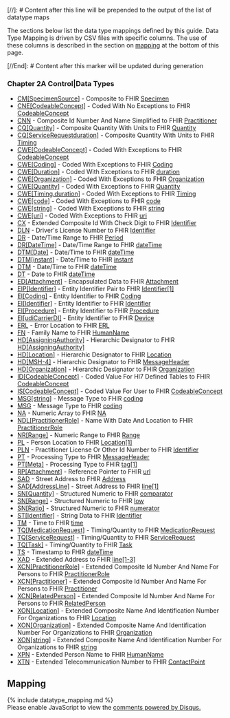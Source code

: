 [//]: # Content after this line will be prepended to the output of the list of datatype maps

The sections below list the data type mappings defined by this guide.
Data Type Mapping is driven by CSV files with specific columns. The use of these columns
is described in the section on [mapping](#mapping) at the bottom of this page.


[//End]: # Content after this marker will be updated during generation

### Chapter 2A  Control|Data Types

* [CM[SpecimenSource]](ConceptMap-datatype-cmspecimensource-to-specimen.html) - Composite to FHIR [Specimen](http://hl7.org/fhir/R4/Specimen.html)
* [CNE[CodeableConcept]](ConceptMap-datatype-cnecodeableconcept-to-codeableconcept.html) - Coded With No Exceptions to FHIR [CodeableConcept](http://hl7.org/fhir/R4/datatypes.html#CodeableConcept)
* [CNN](ConceptMap-datatype-cnn-to-practitioner.html) - Composite Id Number And Name Simplified to FHIR [Practitioner](http://hl7.org/fhir/R4/Practitioner.html)
* [CQ[Quantity]](ConceptMap-datatype-cqquantity-to-quantity.html) - Composite Quantity With Units to FHIR [Quantity](http://hl7.org/fhir/R4/datatypes.html#Quantity)
* [CQ[ServiceRequestduration]](ConceptMap-datatype-cqservicerequestduration-to-timing.html) - Composite Quantity With Units to FHIR [Timing](http://hl7.org/fhir/R4/datatypes.html#Timing)
* [CWE[CodeableConcept]](ConceptMap-datatype-cwecodeableconcept-to-codeableconcept.html) - Coded With Exceptions to FHIR [CodeableConcept](http://hl7.org/fhir/R4/datatypes.html#CodeableConcept)
* [CWE[Coding]](ConceptMap-datatype-cwecoding-to-coding.html) - Coded With Exceptions to FHIR [Coding](http://hl7.org/fhir/R4/datatypes.html#Coding)
* [CWE[Duration]](ConceptMap-datatype-cweduration-to-duration.html) - Coded With Exceptions to FHIR [duration](http://hl7.org/fhir/R4/datatypes.html#duration)
* [CWE[Organization]](ConceptMap-datatype-cweorganization-to-organization.html) - Coded With Exceptions to FHIR [Organization](http://hl7.org/fhir/R4/Organization.html)
* [CWE[Quantity]](ConceptMap-datatype-cwequantity-to-quantity.html) - Coded With Exceptions to FHIR [Quantity](http://hl7.org/fhir/R4/datatypes.html#Quantity)
* [CWE[Timing.duration]](ConceptMap-datatype-cwetiming.duration-to-timing.html) - Coded With Exceptions to FHIR [Timing](http://hl7.org/fhir/R4/datatypes.html#Timing)
* [CWE[code]](ConceptMap-datatype-cwecode-to-code.html) - Coded With Exceptions to FHIR [code](http://hl7.org/fhir/R4/datatypes.html#code)
* [CWE[string]](ConceptMap-datatype-cwestring-to-string.html) - Coded With Exceptions to FHIR [string](http://hl7.org/fhir/R4/datatypes.html#string)
* [CWE[uri]](ConceptMap-datatype-cweuri-to-uri.html) - Coded With Exceptions to FHIR [uri](http://hl7.org/fhir/R4/datatypes.html#uri)
* [CX](ConceptMap-datatype-cx-to-identifier.html) - Extended Composite Id With Check Digit to FHIR [Identifier](http://hl7.org/fhir/R4/datatypes.html#Identifier)
* [DLN](ConceptMap-datatype-dln-to-identifier.html) - Driver's License Number to FHIR [Identifier](http://hl7.org/fhir/R4/datatypes.html#Identifier)
* [DR](ConceptMap-datatype-dr-to-period.html) - Date/Time Range to FHIR [Period](http://hl7.org/fhir/R4/datatypes.html#Period)
* [DR[DateTime]](ConceptMap-datatype-drdatetime-to-datetime.html) - Date/Time Range to FHIR [dateTime](http://hl7.org/fhir/R4/datatypes.html#dateTime)
* [DTM[Date]](ConceptMap-datatype-dtmdate-to-datetime.html) - Date/Time to FHIR [dateTime](http://hl7.org/fhir/R4/datatypes.html#dateTime)
* [DTM[instant]](ConceptMap-datatype-dtminstant-to-instant.html) - Date/Time to FHIR [instant](http://hl7.org/fhir/R4/datatypes.html#instant)
* [DTM](ConceptMap-datatype-dtm-to-datetime.html) - Date/Time to FHIR [dateTime](http://hl7.org/fhir/R4/datatypes.html#dateTime)
* [DT](ConceptMap-datatype-dt-to-datetime.html) - Date to FHIR [dateTime](http://hl7.org/fhir/R4/datatypes.html#dateTime)
* [ED[Attachment]](ConceptMap-datatype-edattachment-to-attachment.html) - Encapsulated Data to FHIR [Attachment](http://hl7.org/fhir/R4/datatypes.html#Attachment)
* [EIP[Identifier]](ConceptMap-datatype-eipidentifier-to-identifier1.html) - Entity Identifier Pair to FHIR [Identifier[1]](http://hl7.org/fhir/R4/codesystem-identifier[1].html)
* [EI[Coding]](ConceptMap-datatype-eicoding-to-coding.html) - Entity Identifier to FHIR [Coding](http://hl7.org/fhir/R4/datatypes.html#Coding)
* [EI[Identifier]](ConceptMap-datatype-eiidentifier-to-identifier.html) - Entity Identifier to FHIR [Identifier](http://hl7.org/fhir/R4/datatypes.html#Identifier)
* [EI[Procedure]](ConceptMap-datatype-eiprocedure-to-procedure.html) - Entity Identifier to FHIR [Procedure](http://hl7.org/fhir/R4/Procedure.html)
* [EI[udiCarrierDI]](ConceptMap-datatype-eiudicarrierdi-to-device.html) - Entity Identifier to FHIR [Device](http://hl7.org/fhir/R4/Device.html)
* [ERL](ConceptMap-datatype-erl-to-erl.html) - Error Location to FHIR [ERL](http://hl7.org/fhir/R4/codesystem-erl.html)
* [FN](ConceptMap-datatype-fn-to-humanname.html) - Family Name to FHIR [HumanName](http://hl7.org/fhir/R4/datatypes.html#HumanName)
* [HD[AssigningAuthority]](ConceptMap-datatype-hdassigningauthority-to-hdassigningauthority.html) - Hierarchic Designator to FHIR [HD[AssigningAuthority]](http://hl7.org/fhir/R4/codesystem-hd[assigningauthority].html)
* [HD[Location]](ConceptMap-datatype-hdlocation-to-location.html) - Hierarchic Designator to FHIR [Location](http://hl7.org/fhir/R4/Location.html)
* [HD[MSH-4]](ConceptMap-datatype-hdmsh-4-to-messageheader.html) - Hierarchic Designator to FHIR [MessageHeader](http://hl7.org/fhir/R4/MessageHeader.html)
* [HD[Organization]](ConceptMap-datatype-hdorganization-to-organization.html) - Hierarchic Designator to FHIR [Organization](http://hl7.org/fhir/R4/Organization.html)
* [ID[CodeableConcept]](ConceptMap-datatype-idcodeableconcept-to-codeableconcept.html) - Coded Value For Hl7 Defined Tables to FHIR [CodeableConcept](http://hl7.org/fhir/R4/datatypes.html#CodeableConcept)
* [IS[CodeableConcept]](ConceptMap-datatype-iscodeableconcept-to-codeableconcept.html) - Coded Value For User to FHIR [CodeableConcept](http://hl7.org/fhir/R4/datatypes.html#CodeableConcept)
* [MSG[string]](ConceptMap-datatype-msgstring-to-coding.html) - Message Type to FHIR [coding](http://hl7.org/fhir/R4/datatypes.html#coding)
* [MSG](ConceptMap-datatype-msg-to-coding.html) - Message Type to FHIR [coding](http://hl7.org/fhir/R4/datatypes.html#coding)
* [NA](ConceptMap-datatype-na-to-na.html) - Numeric Array to FHIR [NA](http://hl7.org/fhir/R4/codesystem-na.html)
* [NDL[PractitionerRole]](ConceptMap-datatype-ndlpractitionerrole-to-practitionerrole.html) - Name With Date And Location to FHIR [PractitionerRole](http://hl7.org/fhir/R4/PractitionerRole.html)
* [NR[Range]](ConceptMap-datatype-nrrange-to-range.html) - Numeric Range to FHIR [Range](http://hl7.org/fhir/R4/datatypes.html#Range)
* [PL](ConceptMap-datatype-pl-to-location1.html) - Person Location to FHIR [Location[1]](http://hl7.org/fhir/R4/codesystem-location[1].html)
* [PLN](ConceptMap-datatype-pln-to-identifier.html) - Practitioner License Or Other Id Number to FHIR [Identifier](http://hl7.org/fhir/R4/datatypes.html#Identifier)
* [PT](ConceptMap-datatype-pt-to-messageheader.html) - Processing Type to FHIR [MessageHeader](http://hl7.org/fhir/R4/MessageHeader.html)
* [PT[Meta]](ConceptMap-datatype-ptmeta-to-tag1.html) - Processing Type to FHIR [tag[1]](http://hl7.org/fhir/R4/codesystem-tag[1].html)
* [RP[Attachment]](ConceptMap-datatype-rpattachment-to-url.html) - Reference Pointer to FHIR [url](http://hl7.org/fhir/R4/datatypes.html#url)
* [SAD](ConceptMap-datatype-sad-to-address.html) - Street Address to FHIR [Address](http://hl7.org/fhir/R4/datatypes.html#Address)
* [SAD[AddressLine]](ConceptMap-datatype-sadaddressline-to-line1.html) - Street Address to FHIR [line[1]](http://hl7.org/fhir/R4/codesystem-line[1].html)
* [SN[Quantity]](ConceptMap-datatype-snquantity-to-comparator.html) - Structured Numeric to FHIR [comparator](http://hl7.org/fhir/R4/codesystem-comparator.html)
* [SN[Range]](ConceptMap-datatype-snrange-to-low.html) - Structured Numeric to FHIR [low](http://hl7.org/fhir/R4/codesystem-low.html)
* [SN[Ratio]](ConceptMap-datatype-snratio-to-numerator.html) - Structured Numeric to FHIR [numerator](http://hl7.org/fhir/R4/codesystem-numerator.html)
* [ST[Identifier]](ConceptMap-datatype-stidentifier-to-identifier.html) - String Data to FHIR [Identifier](http://hl7.org/fhir/R4/datatypes.html#Identifier)
* [TM](ConceptMap-datatype-tm-to-time.html) - Time to FHIR [time](http://hl7.org/fhir/R4/datatypes.html#time)
* [TQ[MedicationRequest]](ConceptMap-datatype-tqmedicationrequest-to-medicationrequest.html) - Timing/Quantity to FHIR [MedicationRequest](http://hl7.org/fhir/R4/MedicationRequest.html)
* [TQ[ServiceRequest]](ConceptMap-datatype-tqservicerequest-to-servicerequest.html) - Timing/Quantity to FHIR [ServiceRequest](http://hl7.org/fhir/R4/ServiceRequest.html)
* [TQ[Task]](ConceptMap-datatype-tqtask-to-task.html) - Timing/Quantity to FHIR [Task](http://hl7.org/fhir/R4/Task.html)
* [TS](ConceptMap-datatype-ts-to-datetime.html) - Timestamp to FHIR [dateTime](http://hl7.org/fhir/R4/datatypes.html#dateTime)
* [XAD](ConceptMap-datatype-xad-to-line1-3.html) - Extended Address to FHIR [line[1-3]](http://hl7.org/fhir/R4/codesystem-line[1-3].html)
* [XCN[PractitionerRole]](ConceptMap-datatype-xcnpractitionerrole-to-practitionerrole.html) - Extended Composite Id Number And Name For Persons to FHIR [PractitionerRole](http://hl7.org/fhir/R4/PractitionerRole.html)
* [XCN[Practitioner]](ConceptMap-datatype-xcnpractitioner-to-practitioner.html) - Extended Composite Id Number And Name For Persons to FHIR [Practitioner](http://hl7.org/fhir/R4/Practitioner.html)
* [XCN[RelatedPerson]](ConceptMap-datatype-xcnrelatedperson-to-relatedperson.html) - Extended Composite Id Number And Name For Persons to FHIR [RelatedPerson](http://hl7.org/fhir/R4/RelatedPerson.html)
* [XON[Location]](ConceptMap-datatype-xonlocation-to-location.html) - Extended Composite Name And Identification Number For Organizations to FHIR [Location](http://hl7.org/fhir/R4/Location.html)
* [XON[Organization]](ConceptMap-datatype-xonorganization-to-organization.html) - Extended Composite Name And Identification Number For Organizations to FHIR [Organization](http://hl7.org/fhir/R4/Organization.html)
* [XON[string]](ConceptMap-datatype-xonstring-to-string.html) - Extended Composite Name And Identification Number For Organizations to FHIR [string](http://hl7.org/fhir/R4/datatypes.html#string)
* [XPN](ConceptMap-datatype-xpn-to-humanname.html) - Extended Person Name to FHIR [HumanName](http://hl7.org/fhir/R4/datatypes.html#HumanName)
* [XTN](ConceptMap-datatype-xtn-to-contactpoint.html) - Extended Telecommunication Number to FHIR [ContactPoint](http://hl7.org/fhir/R4/datatypes.html#ContactPoint)
<h2 style='--heading-prefix: ""' id='mapping'>Mapping</h2>
{% include datatype_mapping.md %}

<div id="disqus_thread"></div>
<script>
var disqus_config = function () {
this.page.url = "http://build.fhir.org/hl7/v2-to-fhir/branches/master/datatype_maps.html"; // Replace PAGE_URL with your page's canonical URL variable
this.page.identifier = this.page.url.substring(this.page.url.lastIndexOf("/")+1, this.page.url.lastIndexOf(".")); // Replace PAGE_IDENTIFIER with your page's unique identifier variable
};
(function() { // DON'T EDIT BELOW THIS LINE
var d = document, s = d.createElement('script');
s.src = 'https://v2-to-fhir.disqus.com/embed.js';
s.setAttribute('data-timestamp', +new Date());
(d.head || d.body).appendChild(s);
})();
</script>
<noscript>
    Please enable JavaScript to view the <a href="https://disqus.com/?ref_noscript">comments powered by Disqus.</a>
</noscript>

